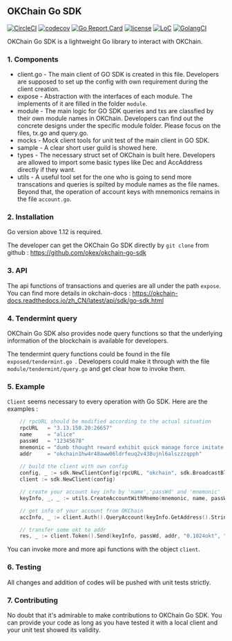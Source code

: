 ## OKChain Go SDK

[![CircleCI](https://circleci.com/gh/okex/okchain-go-sdk/tree/master.svg?style=shield)](https://circleci.com/gh/okex/okchain-go-sdk/tree/master)
[![codecov](https://codecov.io/gh/okex/okchain-go-sdk/branch/master/graph/badge.svg)](https://codecov.io/gh/okex/okchain-go-sdk)
[![Go Report Card](https://goreportcard.com/badge/github.com/okex/okchain-go-sdk)](https://goreportcard.com/report/github.com/okex/okchain-go-sdk)
[![license](https://img.shields.io/github/license/okex/okchain-go-sdk.svg)](https://github.com/okex/okchain-go-sdk/blob/master/LICENSE)
[![LoC](https://tokei.rs/b1/github/okex/okchain-go-sdk)](https://github.com/okex/okchain-go-sdk)
[![GolangCI](https://golangci.com/badges/github.com/okex/okchain-go-sdk.svg)](https://golangci.com/r/github.com/okex/okchain-go-sdk)

OKChain Go SDK is a lightweight Go library to interact with OKChain.

### 1. Components

- client.go - The main client of GO SDK is created in this file. Developers are supposed to set up the config with own requirement during the client creation.
- expose - Abstraction with the interfaces of each module. The implements of it are filled in the folder `module`.
- module - The main logic for GO SDK queries and txs are classfied by their own module names in OKChain. Developers can find out the concrete designs under the specific module folder. Please focus on the files, tx.go and query.go. 
- mocks - Mock client tools for unit test of the main client in GO SDK.
- sample - A clear short user guild is showed here.
-  types - The necessary struct set of OKChain is built here. Developers are allowed to import some basic types like Dec and AccAddress directly if they want.
- utils -  A useful tool set for the one who is going to send more transcations and queries is spilted by module names as the file names. Beyond that, the operation of account keys with mnemonics remains in the file `account.go`.

### 2. Installation

Go version above 1.12 is required.

The developer can get the OKChain Go SDK directly by `git clone` from github : https://github.com/okex/okchain-go-sdk

### 3. API

The api functions of transactions and queries are all under the path `expose`. You can find more details in okchain-docs : https://okchain-docs.readthedocs.io/zh_CN/latest/api/sdk/go-sdk.html

### 4. Tendermint query

OKChain Go SDK also provides node query functions so that the underlying information of the blockchain is available for developers.

The tendermint query functions could be found in the file `exposed/tendermint.go `. Developers could make it through with the file `module/tendermint/query.go` and get clear how to invoke them.

### 5. Example

`Client` seems necessary to every operation with Go SDK. Here are the examples :

```go
	// rpcURL should be modified according to the actual situation
	rpcURL   = "3.13.150.20:26657"
	name     = "alice"
	passWd   = "12345678"
	mnemonic = "dumb thought reward exhibit quick manage force imitate blossom vendor ketchup sniff"
	addr     = "okchain1hw4r48aww06ldrfeuq2v438ujnl6alszzzqpph"
	
	// build the client with own config
	config, _ := sdk.NewClientConfig(rpcURL, "okchain", sdk.BroadcastBlock, "0.01okt", 20000, 0, "")
	client := sdk.NewClient(config)

	// create your account key info by 'name','passWd' and 'mnemonic'
	keyInfo, _, _ := utils.CreateAccountWithMnemo(mnemonic, name, passWd)

	// get info of your account from OKChain
	accInfo, _ := client.Auth().QueryAccount(keyInfo.GetAddress().String())

	// transfer some okt to addr
	res, _ := client.Token().Send(keyInfo, passWd, addr, "0.1024okt", "my memno", accInfo.GetAccountNumber(), accInfo.GetSequence())

```

You can invoke more and more api functions with the object `client`.

### 6. Testing

All changes and addition of codes will be pushed with unit tests strictly. 

### 7. Contributing

No doubt that it's admirable to make contributions to OKChain Go SDK. You can provide your code as long as you have tested it with a local client and your unit test showed its validity.  

